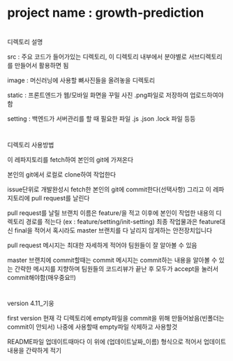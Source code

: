 # project name : growth-prediction


#
디렉토리 설명

src : 주요 코드가 들어가있는 디렉토리, 이 디렉토리 내부에서 분야별로 서브디렉토리를 만들어서 활용하면 됨

image : 머신러닝에 사용할 뼈사진들을 올려놓을 디렉토리

static : 프론트엔드가 웹/모바일 화면을 꾸밀 사진 .png파일로 저장하여 업로드하여야함

setting : 백엔드가 서버관리를 할 때 필요한 파일 .js .json .lock 파일 등등

#

#
디렉토리 사용방법

이 레파지토리를 fetch하여 본인의 git에 가져온다

본인의 git에서 로컬로 clone하여 작업한다

issue단위로 개발완성시 fetch한 본인의 git에 commit한다(선택사항) 그리고 이 레파지토리에 pull request를 날린다

pull request를 날릴 브랜치 이름은 feature/을 적고 이후에 본인이 작업한 내용의 디렉토리 경로를 적는다 (ex : feature/setting/init-setting) 최종 작업물과은 feature대신 final을 적어서 혹시라도 master 브랜치를 다 날리지 않게하는 안전장치입니다

pull request 메시지는 최대한 자세하게 적어야 팀원들이 잘 알아볼 수 있음

master 브랜치에 commit할때는 commit 메시지는 commit하는 내용을 알아볼 수 있는 간략한 메시지를 지향하며 팀원들의 코드리뷰가 끝난 후 모두가 accept을 눌러서 commit해야함(매우중요!!)

#


#
version 4.11_기웅

first version
현재 각 디렉토리에 empty파일을 commit을 위해 만들어놨음(빈폴더는 commit이 안되서) 나중에 사용할때 empty파일 삭제하고 사용할것

README파일 업데이트때마다 이 위에 (업데이트날짜\_이름) 형식으로 적어서 업데이트 내용을 간략하게 적기

#
